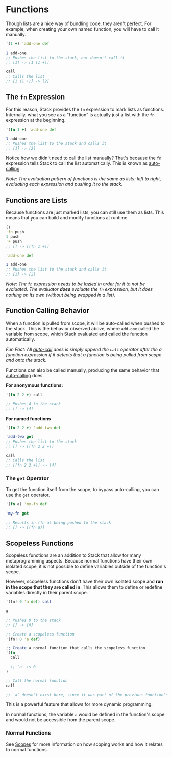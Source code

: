 # Functions

Though lists are a nice way of bundling code, they aren't perfect. For example, when creating your own named function, you will have to call it manually.

```clojure
'(1 +) 'add-one def

1 add-one
;; Pushes the list to the stack, but doesn't call it
;; [1] -> [1 (1 +)]

call
;; Calls the list
;; [1 (1 +)] -> [2]
```

## The `fn` Expression

For this reason, Stack provides the `fn` expression to mark lists as functions. Internally, what you see as a "function" is actually just a list with the `fn` expression at the beginning.

```clojure
'(fn 1 +) 'add-one def

1 add-one
;; Pushes the list to the stack and calls it
;; [1] -> [2]
```

Notice how we didn't need to call the list manually? That's because the `fn` expression tells Stack to call the list automatically. This is known as [auto-calling](../glossary#auto-calling).

*Note: The evaluation pattern of functions is the same as lists: left to right, evaluating each expression and pushing it to the stack.*

## Functions are Lists

Because functions are just marked lists, you can still use them as lists. This means that you can build and modify functions at runtime.

```clojure
()
'fn push
1 push
'+ push
;; [] -> [(fn 1 +)]

'add-one def

1 add-one
;; Pushes the list to the stack and calls it
;; [1] -> [2]
```

*Note: The `fn` expression needs to be [lazied](../glossary#laziness) in order for it to not be evaluated. The evaluator **does** evaluate the `fn` expression, but it does nothing on its own (without being wrapped in a list).*

## Function Calling Behavior

When a function is pulled from scope, it will be auto-called when pushed to the stack. This is the behavior observed above, where `add-one` called the variable from scope, which Stack evaluated and called the function automatically.

*Fun Fact: All [auto-call](../glossary#auto-calling) does is simply append the `call` operator after the a function expression if it detects that a function is being pulled from scope and onto the stack.*

Functions can also be called manually, producing the same behavior that [auto-calling](../glossary#auto-calling) does.

**For anonymous functions:**
```clojure
'(fn 2 2 +) call

;; Pushes 4 to the stack
;; [] -> [4]
```

**For named functions**
```clojure
'(fn 2 2 +) 'add-two def

'add-two get
;; Pushes the list to the stack
;; [] -> [(fn 2 2 +)]

call
;; Calls the list
;; [(fn 2 2 +)] -> [4]
```

### The `get` Operator

To get the function itself from the scope, to bypass auto-calling, you can use the `get` operator.

```clojure
'(fn a) 'my-fn def

'my-fn get

;; Results in (fn a) being pushed to the stack
;; [] -> [(fn a)]
```

## Scopeless Functions

Scopeless functions are an addition to Stack that allow for many metaprogramming aspects. Because normal functions have their own isolated scope, it is not possible to define variables outside of the function's scope.

However, scopeless functions don't have their own isolated scope and **run in the scope that they are called in**. This allows them to define or redefine variables directly in their parent scope.

```clojure
'(fn! 0 'a def) call

a

;; Pushes 0 to the stack
;; [] -> [0]
```

```clojure
;; Create a scopeless function
'(fn! 0 'a def)

;; Create a normal function that calls the scopeless function
'(fn
  call

  ;; `a` is 0
)

;; Call the normal function
call

;; `a` doesn't exist here, since it was part of the previous function's scope
```

This is a powerful feature that allows for more dynamic programming.

In normal functions, the variable `a` would be defined in the function's scope and would not be accessible from the parent scope.

### Normal Functions

See [Scopes](../introduction/scopes) for more information on how scoping works and how it relates to normal functions.
